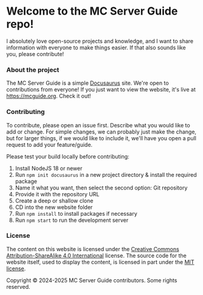 # Welcome to the MC Server Guide repo!

I absolutely love open-source projects and knowledge, and I want to share information with everyone to make things easier. If that also sounds like you, please contribute!

### About the project

The MC Server Guide is a simple [Docusaurus](https://docusaurus.io/) site. We're open to contributions from everyone! If you just want to view the website, it's live at https://mcguide.org. Check it out!

### Contributing

To contribute, please open an issue first. Describe what you would like to add or change. For simple changes, we can probably just make the change, but for larger things, if we would like to include it, we'll have you open a pull request to add your feature/guide.

Please test your build locally before contributing:

1. Install NodeJS 18 or newer
2. Run `npm init docusaurus` in a new project directory & install the required package
3. Name it what you want, then select the second option: Git repository
4. Provide it with the repository URL
5. Create a deep or shallow clone
6. CD into the new website folder
7. Run `npm install` to install packages if necessary
8. Run `npm start` to run the development server

### License
The content on this website is licensed under the [Creative Commons Attribution-ShareAlike 4.0 International](https://creativecommons.org/licenses/by-sa/4.0/) license. The source code for the website itself, used to display the content, is licensed in part under the [MIT license](https://github.com/facebook/docusaurus/blob/main/LICENSE).

Copyright © 2024-2025 MC Server Guide contributors. Some rights reserved.
